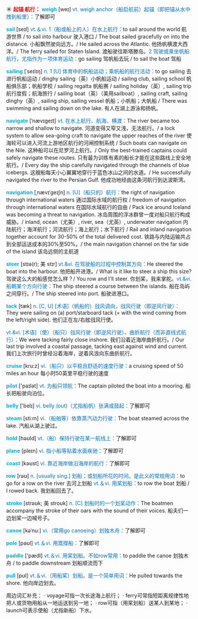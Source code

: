 ☀ <font color="red">**起锚 航行：**</font>
<font color="sky blue">**weigh**</font> [weɪ] 
<font color="#0070c0">vt. weigh anchor（船启航前）起锚（即把锚从水中拽到船里）：</font>了解即可 

<font color="sky blue">**sail**</font> [seɪl] 
<font color="#0070c0">vt.＆vi. 1（船或船上的人）在水上航行：</font>to sail around the world 航游世界 / to sail into harbour 驶入港口 / The boat sailed gracefully on into the distance. 小船飘然驶向远方。/ He sailed across the Atlantic. 他扬帆横渡大西洋。/ The ferry sailed for Staten Island. 渡船驶往斯塔滕岛。<font color="#0070c0">2 驾驶或乘坐帆船航行，尤指作为一项体育运动：</font>go sailing 驾帆船去玩 / to sail the boat 驾船
           
<font color="sky blue">**sailing**</font> [ˈseɪlɪŋ]
<font color="#0070c0">n. 1 [U] 体育中的帆船运动；乘帆船的航行活动：</font>to go sailing 去进行帆船运动 / dinghy sailing（英）小帆船运动 / sailing club, sailing school 帆船俱乐部；帆船学校 / sailing regatta 帆船赛 / sailing holiday（英）, sailing trip 航行度假；航海旅行 / sailing boat（英）（美用sailboat）, sailing craft, sailing dinghy（英）, sailing ship, sailing vessel 帆船；小帆船；大帆船 / There was swimming and sailing down on the lake. 有人在湖上游泳和扬帆。
           
<font color="sky blue">**navigate**</font> [ˈnævɪgeɪt]
<font color="#0070c0">vt. 在水上航行、航海、横渡：</font>The river became too narrow and shallow to navigate. 河道变得又窄又浅，无法航行。/ a lock system to allow sea-going craft to navigate the upper reaches of the river 使海轮可以进入河流上游地区航行的河闸控制系统 / Such boats can navigate on the Nile. 这种船可以在尼罗河上航行。/ Only the best-trained captains could safely navigate these routes. 只有最为训练有素的船长才能在这些路线上安全地航行。/ Every day the ship carefully navigated through the channels of blue icebergs. 这艘船每天小心翼翼地穿行于蓝色冰山之间的水道。/ He successfully navigated the river to the Persian Gulf. 他成功地经由这条河航行到达波斯湾。
           
<font color="sky blue">**navigation**</font> [ˌnævɪˈgeɪʃn]
<font color="#0070c0">n. [U]（船只的）航行：</font>the right of navigation through international waters 通过国际水域的航行权 / freedom of navigation through international waters 在国际水域航行的自由 / Pack ice around Iceland was becoming a threat to navigation. 冰岛周围的浮冰群曾一度对船只航行构成威胁。/ inland, ocean（尤美）, river, sea（尤英）, underwater navigation 内陆航行；海洋航行；河流航行；海上航行；水下航行 / Rail and inland navigation together account for 30-50% of the total delivered cost. 铁路与内陆运输共占到全部运送成本的30%至50%。/ the main navigation channel on the far side of the island 该岛远侧的主航道

<font color="sky blue">**steer**</font> [stɪə(r); 美 stɪr]
<font color="#0070c0">vt.&vi. 在驾驶船的过程中控制其方向：</font>He steered the boat into the harbour. 他把船开进港。/ What is it like to steer a ship this size? 驾驶这么大的船感觉怎么样？/ You row and I'll steer. 你划桨，我来掌舵。<font color="#0070c0">vt.&vi. 船朝某个方向行驶：</font>The ship steered a course between the islands. 船在岛屿之间穿行。/ The ship steered into port. 船驶进港口。
                  
<font color="sky blue">**tack**</font> [tæk]
<font color="#0070c0">n. [C, U] [术语]（帆船的）戗风调向，戗风行驶（即逆风行驶）：</font>They were sailing on (a) port/starboard tack (= with the wind coming from the left/right side). 他们正在左/右舷戗风行使。

<font color="#0070c0">vt.&vi. [术语]（使）（船只）戗风行驶（即逆风行驶）、曲折航行（而非直线式航行）：</font>We were tacking fairly close inshore. 我们沿着近海岸曲折航行。/ Our last trip involved a coastal passage, tacking east against wind and current. 我们上次旅行时曾经沿着海岸，逆着风浪向东曲折航行。

<font color="sky blue">**cruise**</font> [kru:z]
<font color="#0070c0">vi.（船只）以平稳且舒适的速度行驶：</font>a cruising speed of 50 miles an hour 每小时50英里平稳行驶的速度

<font color="sky blue">**pilot**</font> ['paɪlət] 
<font color="#0070c0">vt. 为船只领航：</font>The captain piloted the boat into a mooring. 船长把船驶向泊位。

<font color="sky blue">**belly**</font> ['belɪ] 
<font color="#0070c0">vi. belly (out)（尤指船帆）张满或鼓起：</font>了解即可

<font color="sky blue">**steam**</font> [sti:m] 
<font color="#0070c0">vi.（船舶等）依靠蒸汽动力行驶：</font>The boat steamed across the lake. 汽船从湖上驶过。

<font color="sky blue">**hold**</font> [həʊld] 
<font color="#0070c0">vt.（船）保持行驶在某一航线上：</font>了解即可

<font color="sky blue">**plane**</font> [pleɪn] 
<font color="#0070c0">vi. 指小船等贴着水面疾驰：</font>了解即可

<font color="sky blue">**coast**</font> [kəʊst] 
<font color="#0070c0">vi. 靠近海岸做沿海岸的航行：</font>了解即可

<font color="sky blue">**row**</font> [rəʊ] 
<font color="#0070c0">n. [usually sing.] 划船；或划船所花的时间。是此义的常规用词：</font>to go for a row on the river 去河上划船 <font color="#0070c0">vt.＆vi. 用桨划船：</font>to row the boat 划船 / I rowed back. 我划船回去了。
            
<font color="sky blue">**stroke**</font> [strəʊk; 美 stroʊk]
<font color="#0070c0">n. [C] 划船时的一个划桨动作：</font>The boatmen accompany the stroke of their oars with the sound of their voices. 船夫们一边划桨一边喊号子。          

<font color="sky blue">**canoe**</font> [kəˈnu:]
<font color="#0070c0">vi.（常用go canoeing）划独木舟：</font>了解即可

<font color="sky blue">**pole**</font> [pəʊl] 
<font color="#0070c0">vt.＆vi. 用篙撑船：</font>了解即可

<font color="sky blue">**paddle**</font> ['pædl] 
<font color="#0070c0">vt.＆vi. 用桨划船。不如row常用：</font>to paddle the canoe 划独木舟 / to paddle downstream 划船顺流而下

<font color="sky blue">**pull**</font> [pʊl] 
<font color="#0070c0">vt.＆vi.（用船桨）划船。是一个简单用词：</font>He pulled towards the shore. 他向岸边划去。

周边词汇补充：
· voyage可指一次长途海上航行；
· ferry可常指短距离规律性地把人或货物用船从一地运送到另一地；
· row可指（用桨划船）送某人到某地；
· launch可表示使船（尤指新船）下水。
